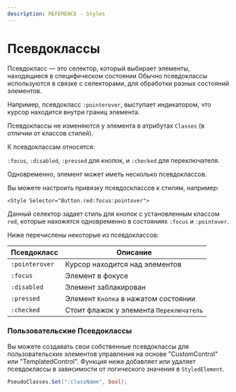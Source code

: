 ```yaml
---
description: REFERENCE - Styles
---
```


# Псевдоклассы

Псевдокласс — это селектор, который выбирает элементы, находящиеся в специфическом состоянии
Обычно псевдоклассы используются в связке с селекторами, для обработки разных состояний элементов.

Например, псевдокласс `:pointerover`, выступает индикатором, что курсор находится внутри границ элемента.

Псевдоклассы не изменяются у элемента в атрибутах `Classes` (в отличии от классов стилей).

К псевдоклассам относятся:

`:focus`, `:disabled`, `:pressed` для кнопок, и `:checked` для переключателя.

Одновременно, элемент может иметь несколько псевдоклассов.

Вы можете настроить привязку псевдосклассов к стилям, например:

```
<Style Selector="Button.red:focus:pointover">
```

Данный селектор задает стиль для кнопок с установленным классом `red`, которые нахожятся одновременно в состояниях `:focus` и `:pointover`.

Ниже перечислены некоторые из псевдоклассов:

| Псевдокласс    | Описание                                |
|----------------|-----------------------------------------|
| `:pointerover` | Курсор находится над элементов          |
| `:focus`       | Элемент в фокусе                        |
| `:disabled`    | Элемент заблакирован                    |
| `:pressed`     | Элемент `Кнопка` в нажатом состоянии    |
| `:checked`     | Стоит флажок у элемента `Переключатель` |

### Пользовательские Псевдоклассы

Вы можете создавать свои собственные псевдоклассы для пользовательских элементов управления на основе "CustomControl" или "TemplatedControl". Функция ниже добавляет или удаляет псевдоклассы в зависимости от логического значения в `StyledElement`.

```csharp
PseudoClasses.Set(":className", bool);
```
